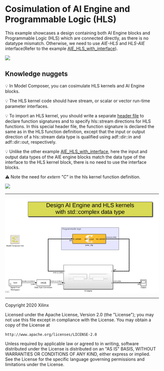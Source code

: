 # Cosimulation of AI Engine and Programmable Logic (HLS)
This example showcases a design containing both AI Engine blocks and Programmable Logic (HLS) which are connected directly, as there is no datatype mismatch. Otherwise, we need to use *AIE-HLS* and *HLS-AIE* interface(Refer to the example [AIE_HLS_with_interface](../AIE_HLS_with_interface)).

![](images/interface_blocks.PNG)

## Knowledge nuggets
:bulb: In Model Composer, you can cosimulate HLS kernels and AI Engine blocks.

:bulb: The HLS kernel code should have stream, or scalar or vector run-time parameter interfaces. 

:bulb: To import an HLS kernel, you should write a separate [header file](./src/hls_kernels.h) to declare function signatures and to specify hls::stream directions for HLS functions. In this special header file, the function signature is declared the same as in the HLS function definition, except that the input or output direction of a hls::stream data type is qualified using adf::dir::in<T> and adf::dir::out<T>, respectively.

:bulb: Unlike the other example [AIE_HLS_with_interface](../AIE_HLS_without_interface), here the input and output data types of the AIE engine blocks match the data type of the interface to the HLS kernel block, there is no need to use the interface blocks. 
    
:warning: Note the need for *extern "C"* in the hls kernel function definition. 

![](images/screen_shot.png)

-----------

![](images/screen_shot_std_complex.png)

------------
Copyright 2020 Xilinx

Licensed under the Apache License, Version 2.0 (the "License");
you may not use this file except in compliance with the License.
You may obtain a copy of the License at

    http://www.apache.org/licenses/LICENSE-2.0

Unless required by applicable law or agreed to in writing, software
distributed under the License is distributed on an "AS IS" BASIS,
WITHOUT WARRANTIES OR CONDITIONS OF ANY KIND, either express or implied.
See the License for the specific language governing permissions and
limitations under the License.

